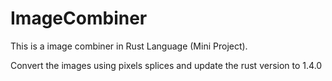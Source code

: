 # ImageCombiner
This is a image combiner in Rust Language (Mini Project).

Convert the images using pixels splices and update   the rust version to 1.4.0
